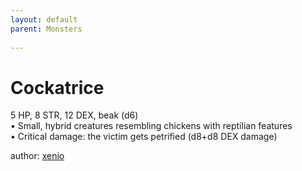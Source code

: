 ```yaml
---
layout: default
parent: Monsters 
   
--- 
```

# Cockatrice
5 HP, 8 STR, 12 DEX, beak (d6)  
• Small, hybrid creatures resembling chickens with reptilian features  
• Critical damage: the victim gets petrified (d8+d8 DEX damage)  





author: [xenio](https://xenioinabottle.blogspot.com/2021/02/classic-monsters-for-cairnito-part-1.html) 


